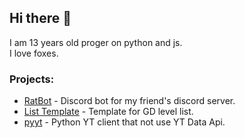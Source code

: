 ## Hi there 👋
I am 13 years old proger on python and js.<br />
I love foxes.

### Projects:
* [RatBot](https://github.com/thisisignitedoreo/ratbot) - Discord bot for my friend's discord server.
* [List Template](https://github.com/thisisignitedoreo/gd-list-template) - Template for GD level list.
* [pyyt](https://github.com/thisisignitedoreo/pyyt) - Python YT client that not use YT Data Api.
